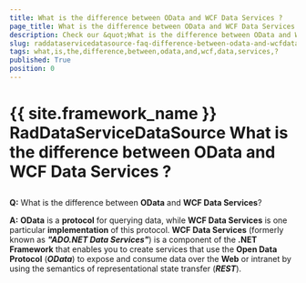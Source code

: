 ```yaml
---
title: What is the difference between OData and WCF Data Services ?
page_title: What is the difference between OData and WCF Data Services ?
description: Check our &quot;What is the difference between OData and WCF Data Services ?&quot; documentation article for the RadDataServiceDataSource {{ site.framework_name }} control.
slug: raddataservicedatasource-faq-difference-between-odata-and-wcfdataservices
tags: what,is,the,difference,between,odata,and,wcf,data,services,?
published: True
position: 0
---
```


# {{ site.framework_name }} RadDataServiceDataSource What is the difference between OData and WCF Data Services ?



## 

__Q:__ What is the difference between __OData__ and __WCF Data Services__?

__A:__ __OData__ is a __protocol__ for querying data, while __WCF Data Services__ is one particular __implementation__ of this protocol. __WCF Data Services__ (formerly known as ___"ADO.NET Data Services"___) is a component of the __.NET Framework__ that enables you to create services that use the __Open Data Protocol__ (___OData___) to expose and consume data over the __Web__ or intranet by using the semantics of representational state transfer (___REST___).


